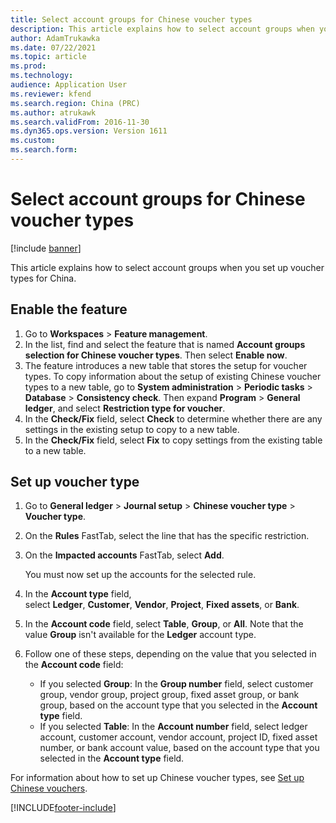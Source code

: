 ```yaml
---
title: Select account groups for Chinese voucher types
description: This article explains how to select account groups when you set up voucher types for China.
author: AdamTrukawka
ms.date: 07/22/2021
ms.topic: article
ms.prod: 
ms.technology: 
audience: Application User
ms.reviewer: kfend
ms.search.region: China (PRC)
ms.author: atrukawk
ms.search.validFrom: 2016-11-30
ms.dyn365.ops.version: Version 1611
ms.custom: 
ms.search.form: 
---
```


# Select account groups for Chinese voucher types

[!include [banner](../../includes/banner.md)]

This article explains how to select account groups when you set up voucher types for China.

## Enable the feature

1. Go to **Workspaces** \> **Feature management**.
2. In the list, find and select the feature that is named **Account groups selection for Chinese voucher types**. Then select **Enable now**.
3. The feature introduces a new table that stores the setup for voucher types. To copy information about the setup of existing Chinese voucher types to a new table, go to **System administration** \> **Periodic tasks** \> **Database** \> **Consistency check**. Then expand **Program** \> **General ledger**, and select **Restriction type for voucher**.
4. In the **Check/Fix** field, select **Check** to determine whether there are any settings in the existing setup to copy to a new table.
5. In the **Check/Fix** field, select **Fix** to copy settings from the existing table to a new table.

## Set up voucher type

1. Go to **General ledger** \> **Journal setup** \> **Chinese voucher type** \> **Voucher type**.
2. On the **Rules** FastTab, select the line that has the specific restriction.
3. On the **Impacted accounts** FastTab, select **Add**.

    You must now set up the accounts for the selected rule.

4. In the **Account type** field, select **Ledger**, **Customer**, **Vendor**, **Project**, **Fixed assets**, or **Bank**.
5. In the **Account code** field, select **Table**, **Group**, or **All**. Note that the value **Group** isn't available for the **Ledger** account type.
6. Follow one of these steps, depending on the value that you selected in the **Account code** field:

    - If you selected **Group**: In the **Group number** field, select customer group, vendor group, project group, fixed asset group, or bank group, based on the account type that you selected in the **Account type** field.
    - If you selected **Table**: In the **Account number** field, select ledger account, customer account, vendor account, project ID, fixed asset number, or bank account value, based on the account type that you selected in the **Account type** field.

For information about how to set up Chinese voucher types, see [Set up Chinese vouchers](set-up-chinese-vouchers.md).

[!INCLUDE[footer-include](../../../includes/footer-banner.md)]

